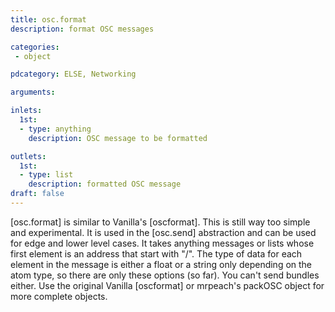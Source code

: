 ```yaml
---
title: osc.format
description: format OSC messages

categories:
 - object

pdcategory: ELSE, Networking

arguments:

inlets:
  1st:
  - type: anything
    description: OSC message to be formatted

outlets:
  1st:
  - type: list
    description: formatted OSC message
draft: false
---
```


[osc.format] is similar to Vanilla's [oscformat]. This is still way too simple and experimental. It is used in the [osc.send] abstraction and can be used for edge and lower level cases. It takes anything messages or lists whose first element is an address that start with "/". The type of data for each element in the message is either a float or a string only depending on the atom type, so there are only these options (so far). You can't send bundles either. Use the original Vanilla [oscformat] or mrpeach's packOSC object for more complete objects.

